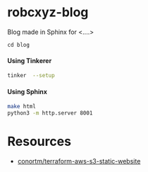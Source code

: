 # robcxyz-blog
Blog made in Sphinx for <....>

```
cd blog 
```

#### Using Tinkerer 
```bash
tinker  --setup 
```


#### Using Sphinx 
```bash
make html
python3 -m http.server 8001
```


# Resources 

- [conortm/terraform-aws-s3-static-website](https://github.com/conortm/terraform-aws-s3-static-website)